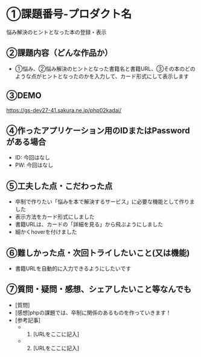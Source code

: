 # ①課題番号-プロダクト名

悩み解決のヒントとなった本の登録・表示

## ②課題内容（どんな作品か）

- ①悩み、②悩み解決のヒントとなった書籍名と書籍URL、③その本のどのような点がヒントとなったのかを入力して、カード形式にして表示します

## ③DEMO

https://gs-dev27-41.sakura.ne.jp/php02kadai/

## ④作ったアプリケーション用のIDまたはPasswordがある場合

- ID: 今回はなし
- PW: 今回はなし
  
## ⑤工夫した点・こだわった点

- 卒制で作りたい「悩みを本で解決するサービス」に必要な機能として作りました
- 表示方法をカード形式にしました
- 書籍URLは、カードの「詳細を見る」から飛ぶようにしました
- 細かくhoverを付けました

## ⑥難しかった点・次回トライしたいこと(又は機能)

- 書籍URLを自動的に入力できるようにしたいです

## ⑦質問・疑問・感想、シェアしたいこと等なんでも

- [質問]
- [感想]phpの課題では、卒制に関係のあるものを作っていきます！
- [参考記事]
  - 1. [URLをここに記入]
  - 2. [URLをここに記入]
